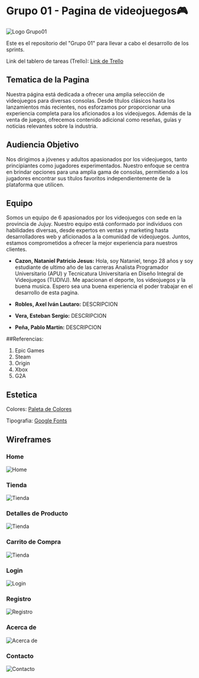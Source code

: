 # Grupo 01 - Pagina de videojuegos🎮
![Logo Grupo01](Design/Logo_Grupo01.png)

Este es el repositorio del "Grupo 01" para llevar a cabo el desarrollo de los sprints.

Link del tablero de tareas (Trello): [Link de Trello](https://trello.com/b/P5tUiHOL/grupo1proyecto)

## Tematica de la Pagina
Nuestra página está dedicada a ofrecer una amplia selección de videojuegos para diversas consolas. Desde títulos clásicos hasta los lanzamientos más recientes,
nos esforzamos por proporcionar una experiencia completa para los aficionados a los videojuegos.
Además de la venta de juegos, ofrecemos contenido adicional como reseñas, guías y noticias relevantes sobre la industria.

## Audiencia Objetivo
Nos dirigimos a jóvenes y adultos apasionados por los videojuegos, tanto principiantes como jugadores experimentados.
Nuestro enfoque se centra en brindar opciones para una amplia gama de consolas, permitiendo a los jugadores encontrar sus títulos favoritos independientemente de la plataforma que utilicen.

## Equipo
Somos un equipo de 6 apasionados por los videojuegos con sede en la provincia de Jujuy. Nuestro equipo está conformado por individuos con habilidades diversas, desde expertos en ventas y marketing hasta desarrolladores web y aficionados a la comunidad de videojuegos. Juntos, estamos comprometidos a ofrecer la mejor experiencia para nuestros clientes.

- **Cazon, Nataniel Patricio Jesus:** Hola, soy Nataniel, tengo 28 años y soy estudiante de ultimo año de las carreras Analista Programador Universitario (APU) y Tecnicatura Universitaria en Diseño Integral de Videojuegos (TUDIVJ). Me apacionan el deporte, los videojuegos y la buena musica. Espero sea una buena experiencia el poder trabajar en el desarrollo de esta pagina.

- **Robles, Axel Iván Lautaro:** DESCRIPCION
  
- **Vera, Esteban Sergio:** DESCRIPCION
  
- **Peña, Pablo Martín:** DESCRIPCION

##Referencias:

1) Epic Games
2) Steam
3) Origin
4) Xbox
5) G2A

## Estetica

Colores: [Paleta de Colores](https://paletadecolores.com.ar/paleta/160d18/23145b/09456c/026f6e/1ca39e/)

Tipografia: [Google Fonts](https://fonts.google.com/specimen/Play)

## Wireframes

### Home

![Home](Wireframes/Sprint01_Grupo01_Home.png)

### Tienda

![Tienda](Wireframes/Sprint01_Grupo01_Tienda.png)

### Detalles de Producto

![Tienda](Wireframes/Sprint01_Grupo01_Pagina_Producto.png)

### Carrito de Compra

![Tienda](Wireframes/Sprint01_Grupo01_Carrito_de_Compra.png)

### Login

![Login](Wireframes/Sprint01_Grupo01_Formulario_Login.png)

### Registro

![Registro](Wireframes/Sprint01_Grupo01_Formulario_Registro.png)

### Acerca de

![Acerca de](Wireframes/Sprint01_Grupo01_AcercaDe.png)

### Contacto

![Contacto](Wireframes/Sprint01_Grupo01_Contacto.png)
